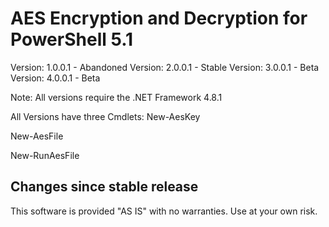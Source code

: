 # AES Encryption and Decryption for PowerShell 5.1

Version: 1.0.0.1 - Abandoned
Version: 2.0.0.1 - Stable
Version: 3.0.0.1 - Beta
Version: 4.0.0.1 - Beta

Note: All versions require the .NET Framework 4.8.1

All Versions have three Cmdlets:
New-AesKey

New-AesFile

New-RunAesFile

## Changes since stable release



This software is provided "AS IS" with no warranties. Use at your own risk.
